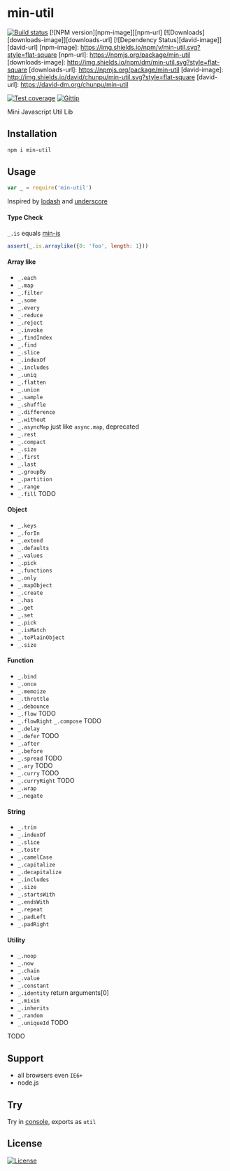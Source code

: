 min-util
===

[![Build status][travis-image]][travis-url]
[![NPM version][npm-image]][npm-url]
[![Downloads][downloads-image]][downloads-url]
[![Dependency Status][david-image]][david-url]
[npm-image]: https://img.shields.io/npm/v/min-util.svg?style=flat-square
[npm-url]: https://npmjs.org/package/min-util
[downloads-image]: http://img.shields.io/npm/dm/min-util.svg?style=flat-square
[downloads-url]: https://npmjs.org/package/min-util
[david-image]: http://img.shields.io/david/chunpu/min-util.svg?style=flat-square
[david-url]: https://david-dm.org/chunpu/min-util

[![Test coverage][coveralls-image]][coveralls-url]
[![Gittip][gittip-image]][gittip-url]

Mini Javascript Util Lib

Installation
---

```sh
npm i min-util
```

Usage
---

```js
var _ = require('min-util')
```

Inspired by [lodash](https://github.com/lodash/lodash) and [underscore](https://github.com/jashkenas/underscore)

#### Type Check

`_.is` equals [min-is](https://github.com/chunpu/min-is)

```js
assert(_.is.arraylike({0: 'foo', length: 1}))
```

#### Array like

- `_.each`
- `_.map`
- `_.filter`
- `_.some`
- `_.every`
- `_.reduce`
- `_.reject`
- `_.invoke`
- `_.findIndex`
- `_.find`
- `_.slice`
- `_.indexOf`
- `_.includes`
- `_.uniq`
- `_.flatten`
- `_.union`
- `_.sample`
- `_.shuffle`
- `_.difference`
- `_.without`
- `_.asyncMap` just like `async.map`, deprecated
- `_.rest`
- `_.compact`
- `_.size`
- `_.first`
- `_.last`
- `_.groupBy`
- `_.partition`
- `_.range`
- `_.fill` TODO


#### Object

- `_.keys`
- `_.forIn`
- `_.extend`
- `_.defaults`
- `_.values`
- `_.pick`
- `_.functions`
- `_.only`
- `_.mapObject`
- `_.create`
- `_.has`
- `_.get`
- `_.set`
- `_.pick`
- `_.isMatch`
- `_.toPlainObject`
- `_.size`


#### Function

- `_.bind`
- `_.once`
- `_.memoize`
- `_.throttle`
- `_.debounce`
- `_.flow` TODO
- `_.flowRight` `_.compose` TODO
- `_.delay`
- `_.defer` TODO
- `_.after`
- `_.before`
- `_.spread` TODO
- `_.ary` TODO
- `_.curry` TODO
- `_.curryRight` TODO
- `_.wrap`
- `_.negate`


#### String

- `_.trim`
- `_.indexOf`
- `_.slice`
- `_.tostr`
- `_.camelCase`
- `_.capitalize`
- `_.decapitalize`
- `_.includes`
- `_.size`
- `_.startsWith`
- `_.endsWith`
- `_.repeat`
- `_.padLeft`
- `_.padRight`


#### Utility

- `_.noop`
- `_.now`
- `_.chain`
- `_.value`
- `_.constant`
- `_.identity` return arguments[0]
- `_.mixin`
- `_.inherits`
- `_.random`
- `_.uniqueId` TODO

TODO

Support
---

- all browsers even `IE6+`
- node.js

Try
---

Try in [console](http://chunpu.github.io/min-util/browser), exports as `util`

License
---

[![License][license-image]][license-url]

[travis-image]: https://img.shields.io/travis/chunpu/min-util.svg?style=flat-square
[travis-url]: https://travis-ci.org/chunpu/min-util
[coveralls-image]: https://img.shields.io/coveralls/chunpu/min-util/gh-pages.svg?style=flat-square
[coveralls-url]: https://coveralls.io/r/chunpu/min-util
[gittip-image]: https://img.shields.io/gittip/chunpu.svg?style=flat-square
[gittip-url]: https://www.gittip.com/chunpu/
[license-image]: http://img.shields.io/npm/l/min-util.svg?style=flat-square
[license-url]: #
